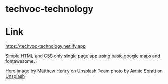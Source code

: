 # techvoc-technology
# Link
https://techvoc-technology.netlify.app

Simple HTML and CSS only single page app using basic google maps and fontawesome.

<span>Hero image by <a href="https://unsplash.com/@matthewhenry?utm_source=unsplash&amp;utm_medium=referral&amp;utm_content=creditCopyText">Matthew Henry</a> on <a href="https://unsplash.com/s/photos/city?utm_source=unsplash&amp;utm_medium=referral&amp;utm_content=creditCopyText">Unsplash</a></span>
<span>Team photo by <a href="https://unsplash.com/@anniespratt?utm_source=unsplash&amp;utm_medium=referral&amp;utm_content=creditCopyText">Annie Spratt</a> on <a href="https://unsplash.com/s/photos/team?utm_source=unsplash&amp;utm_medium=referral&amp;utm_content=creditCopyText">Unsplash</a></span>
